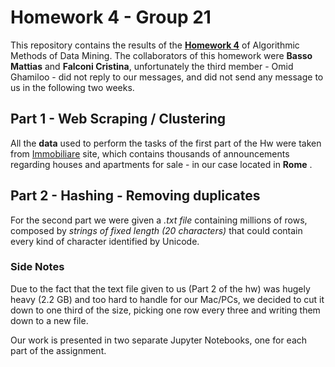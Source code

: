 
# Homework 4 - Group 21

This repository contains the results of the [__Homework 4__](https://github.com/CriMenghini/ADM-2018/tree/master/Homework_4) of Algorithmic Methods of Data Mining. The collaborators of this homework were __Basso Mattias__ and __Falconi Cristina__, unfortunately the third member -  Omid Ghamiloo - did not reply to our messages, and did not send any message to us in the following two weeks.

## Part 1 - Web Scraping / Clustering

All the __data__ used to perform the tasks of the first part of the Hw were taken from [Immobiliare](https://www.immobiliare.it/vendita-case/roma/?criterio=rilevanza&pag=1) site, which contains thousands of announcements regarding houses and apartments for sale - in our case located in __Rome__ .

## Part 2 - Hashing - Removing duplicates

For the second part we were given a _.txt file_ containing millions of rows, composed by _strings of fixed length (20 characters)_ that could contain every kind of character identified by Unicode.

### Side Notes

Due to the fact that the text file given to us (Part 2 of the hw) was hugely heavy (2.2 GB) and too hard to handle for our Mac/PCs, we decided to cut it down to one third of the size, picking one row every three and writing them down to a new file.

Our work is presented in two separate Jupyter Notebooks, one for each part of the assignment.
